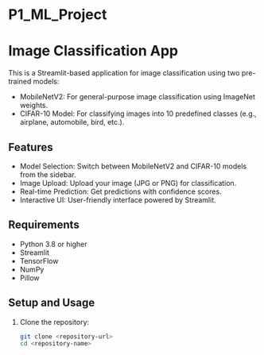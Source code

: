 # P1_ML_Project

# Image Classification App

This is a Streamlit-based application for image classification using two pre-trained models:
- MobileNetV2: For general-purpose image classification using ImageNet weights.
- CIFAR-10 Model: For classifying images into 10 predefined classes (e.g., airplane, automobile, bird, etc.).

## Features
- Model Selection: Switch between MobileNetV2 and CIFAR-10 models from the sidebar.
- Image Upload: Upload your image (JPG or PNG) for classification.
- Real-time Prediction: Get predictions with confidence scores.
- Interactive UI: User-friendly interface powered by Streamlit.

## Requirements
- Python 3.8 or higher
- Streamlit
- TensorFlow
- NumPy
- Pillow

## Setup and Usage

1. Clone the repository:
   ```bash
   git clone <repository-url>
   cd <repository-name>
